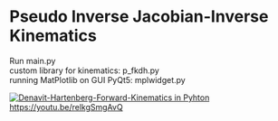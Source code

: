 # Pseudo Inverse Jacobian-Inverse Kinematics
Run main.py<br/>
custom library for kinematics: p_fkdh.py<br/>
running MatPlotlib on GUI PyQt5: mplwidget.py<br/>

[![Denavit-Hartenberg-Forward-Kinematics in Pyhton](https://raw.githubusercontent.com/myindrata/Pseudo-Inverse-Jacobian-Inverse-Kinematics/main/img.jpg)](https://youtu.be/relkgSmgAvQ)
https://youtu.be/relkgSmgAvQ
 

